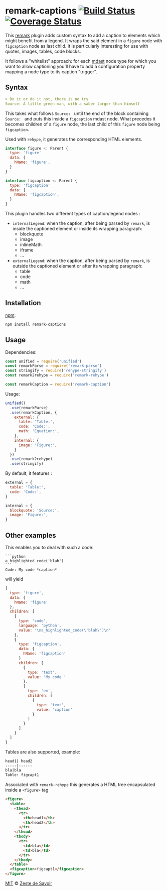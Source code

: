 # remark-captions [![Build Status][build-badge]][build-status] [![Coverage Status][coverage-badge]][coverage-status]

This [remark][remark] plugin adds custom syntax to add a caption to elements which might benefit from a legend. It wraps the said element in a `figure` node with `figcaption` node as last child. It is particularly interesting for use with quotes, images, tables, code blocks.

It follows a "whitelist" approach: for each [mdast][mdast] node type for which you want to allow captioning you'll have to add a configuration property mapping a node type to its caption "trigger".

## Syntax

```markdown
> Do it or do it not, there is no try
Source: A little green man, with a saber larger than himself
```

This takes what follows `Source: ` until the end of the block containing `Source: ` and puts this inside a `figcaption` mdast node. What precedes it becomes children of a `figure` node, the last child of this `figure` node being `figcaption`.

Used with `rehype`, it generates the corresponding HTML elements.

```javascript
interface figure <: Parent {
  type: 'figure'
  data: {
    hName: 'figure',
  }
}
```

```javascript
interface figcaption <: Parent {
  type: 'figcaption'
  data: {
    hName: 'figcaption',
  }
}
```

This plugin handles two different types of caption/legend nodes :

- `internalLegend`: when the caption, after being parsed by `remark`, is inside the captioned element or inside its wrapping paragraph:
   - blockquote
   - image
   - inlineMath
   - iframe
   - ...
- `externalLegend`: when the caption, after being parsed by `remark`, is outside the captioned element or after its wrapping paragraph:
   - table
   - code
   - math
   - ...


## Installation

[npm][npm]:

```bash
npm install remark-captions
```

## Usage

Dependencies:

```javascript
const unified = require('unified')
const remarkParse = require('remark-parse')
const stringify = require('rehype-stringify')
const remark2rehype = require('remark-rehype')

const remarkCaption = require('remark-caption')
```

Usage:

```javascript
unified()
  .use(remarkParse)
  .use(remarkCaption, {
    external: {
      table: 'Table:',
      code: 'Code:',
      math: 'Equation:',
    },
    internal: {
      image: 'Figure:',
    }
  })
  .use(remark2rehype)
  .use(stringify)
```

By default, it features :

```javascript
external = {
  table: 'Table:',
  code: 'Code:',
}

internal = {
  blockquote: 'Source:',
  image: 'Figure:',
}
```

## Other examples


This enables you to deal with such a code:

    ```python
    a_highlighted_code('blah')
    ```
    Code: My code *caption*

will yield

```javascript
{
  type: 'figure',
  data: {
    hName: 'figure'
  },
  children: [
    {
      type: 'code',
      language: 'python',
      value: '\na_highlighted_code(\'blah\')\n'
    },
    {
      type: 'figcaption',
      data: {
        hName: 'figcaption'
      }
      children: [
        {
          type: 'text',
          value: 'My code '
        },
        {
          type: 'em',
          children: [
            {
              type: 'text',
              value: 'caption'
            }
          ]
        }
      ]
    }
  ]
}
```

Tables are also supported, example:

```markdown
head1| head2
-----|------
bla|bla
Table: figcapt1
```

Associated with `remark-rehype` this generates a HTML tree encapsulated inside a `<figure>` tag

```html
<figure>
  <table>
    <thead>
      <tr>
        <th>head1</th>
        <th>head2</th>
      </tr>
    </thead>
    <tbody>
      <tr>
        <td>bla</td>
        <td>bla</td>
      </tr>
    </tbody>
  </table>
  <figcaption>figcapt1</figcaption>
</figure>
```

[MIT][license] © [Zeste de Savoir][zds]

<!-- Definitions -->

[build-badge]: https://img.shields.io/travis/zestedesavoir/zmarkdown.svg

[build-status]: https://travis-ci.org/zestedesavoir/zmarkdown

[coverage-badge]: https://img.shields.io/coveralls/zestedesavoir/zmarkdown.svg

[coverage-status]: https://coveralls.io/github/zestedesavoir/zmarkdown

[license]: https://github.com/zestedesavoir/zmarkdown/blob/master/packages/remark-captions/LICENSE-MIT

[zds]: https://zestedesavoir.com

[npm]: https://www.npmjs.com/package/remark-captions

[mdast]: https://github.com/syntax-tree/mdast/blob/master/readme.md

[remark]: https://github.com/remarkjs/remark
